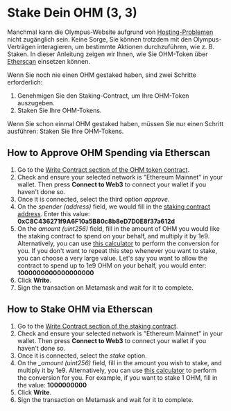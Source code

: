 # Stake Dein OHM \(3, 3\)

Manchmal kann die Olympus-Website aufgrund von [Hosting-Problemen](https://twitter.com/FleekHQ/status/1416505712222609411) nicht zugänglich sein. Keine Sorge, Sie können trotzdem mit den Olympus-Verträgen interagieren, um bestimmte Aktionen durchzuführen, wie z. B. Staken. In dieser Anleitung zeigen wir Ihnen, wie Sie OHM-Token über [Etherscan](https://etherscan.io) einsetzen können.

Wenn Sie noch nie einen OHM gestaked haben, sind zwei Schritte erforderlich:

1. Genehmigen Sie den Staking-Contract, um Ihre OHM-Token auszugeben.
2. Staken Sie Ihre OHM-Tokens.

Wenn Sie schon einmal OHM gestaked haben, müssen Sie nur einen Schritt ausführen: Staken Sie Ihre OHM-Tokens.

## How to Approve OHM Spending via Etherscan

1. Go to the [Write Contract section of the OHM token contract](https://etherscan.io/address/0x383518188c0c6d7730d91b2c03a03c837814a899#writeContract).
2. Check and ensure your selected network is "Ethereum Mainnet" in your wallet. Then press **Connect to Web3** to connect your wallet if you haven't done so.
3. Once it is connected, select the third option _approve_.
4. On the _spender \(address\)_ field, we would fill in the [staking contract address](../contracts/staking.md#staking). Enter this value: **0xC8C436271f9A6F10a5B80c8b8eD7D0E8f37a612d**
5. On the _amount \(uint256\)_ field, fill in the amount of OHM you would like the staking contract to spend on your behalf, and multiply it by 1e9. Alternatively, you can use [this calculator](https://docs.google.com/spreadsheets/d/1vm48OCBnVh8uah0-3Xa7HqFwmfxgcrMIWPrOllSFIvA/edit?usp=sharing) to perform the conversion for you. If you don't want to repeat this step whenever you want to stake, you can choose a very large value. Let's say you want to allow the contract to spend up to 1e9 OHM on your behalf, you would enter: **1000000000000000000**
6. Click **Write**.
7. Sign the transaction on Metamask and wait for it to complete.

## How to Stake OHM via Etherscan

1. Go to the [Write Contract section of the staking contract](https://etherscan.io/address/0xC8C436271f9A6F10a5B80c8b8eD7D0E8f37a612d#writeContract).
2. Check and ensure your selected network is "Ethereum Mainnet" in your wallet. Then press **Connect to Web3** to connect your wallet if you haven't done so.
3. Once it is connected, select the _stake_ option.
4. On the _\_amount \(uint256\)_ field, fill in the amount you wish to stake, and multiply it by 1e9. Alternatively, you can use [this calculator](https://docs.google.com/spreadsheets/d/1vm48OCBnVh8uah0-3Xa7HqFwmfxgcrMIWPrOllSFIvA/edit?usp=sharing) to perform the conversion for you. For example, if you want to stake 1 OHM, fill in the value: **1000000000**
5. Click **Write**.
6. Sign the transaction on Metamask and wait for it to complete.

